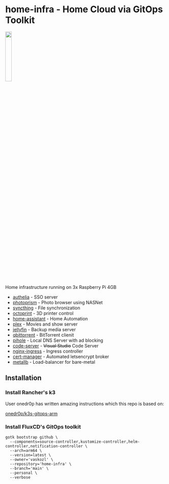 # home-infra - Home Cloud via GitOps Toolkit

<img src="https://download.logo.wine/logo/Kubernetes/Kubernetes-Logo.wine.png" width="20%">

Home infrastructure running on 3x Raspberry Pi 4GB

* [authelia](https://github.com/authelia/authelia) - SSO server
* [photoprism](https://github.com/photoprism/photoprism) - Photo browser using NASNet
* [syncthing](https://github.com/syncthing/syncthing) - File synchronization
* [octoprint](https://github.com/OctoPrint/OctoPrint) - 3D printer control
* [home-assistant](https://github.com/home-assistant/core) - Home Automation
* [plex](https://github.com/plexinc/pms-docker) - Movies and show server
* [jellyfin](https://github.com/jellyfin/jellyfin) - Backup media server
* [qbittorrent](https://github.com/qbittorrent/qBittorrent) - BitTorrent clienit
* [pihole](https://github.com/pi-hole/pi-hole) - Local DNS Server with ad blocking
* [code-server](https://github.com/cdr/code-server) - ~~Visual Studio~~ Code Server
* [nginx-ingress](https://github.com/kubernetes/ingress-nginx) - Ingress controller
* [cert-manager](https://github.com/jetstack/cert-manager) - Automated letsencrypt broker
* [metallb](https://github.com/metallb/metallb) - Load-balancer for bare-metal

## Installation

### Install Rancher's k3

User onedr0p has written amazing instructions which this repo is based on:

[onedr0p/k3s-gitops-arm](https://github.com/onedr0p/k3s-gitops-arm)

### Install FluxCD's GitOps toolkit

```
gotk bootstrap github \
  --components=source-controller,kustomize-controller,helm-controller,notification-controller \
  --arch=arm64 \
  --version=latest \
  --owner='vaskozl' \
  --repository='home-infra' \
  --branch='main' \
  --personal \
  --verbose
```
